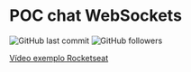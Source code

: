 # POC chat WebSockets
![GitHub last commit](https://img.shields.io/github/last-commit/Kaspary/chat_websockets) ![GitHub followers](https://img.shields.io/github/followers/Kaspary?label=Jo%C3%A3o%20Pedro%20Kaspary&style=social)


[Vídeo exemplo Rocketseat](https://www.youtube.com/watch?v=-jXfKDYJJvo)